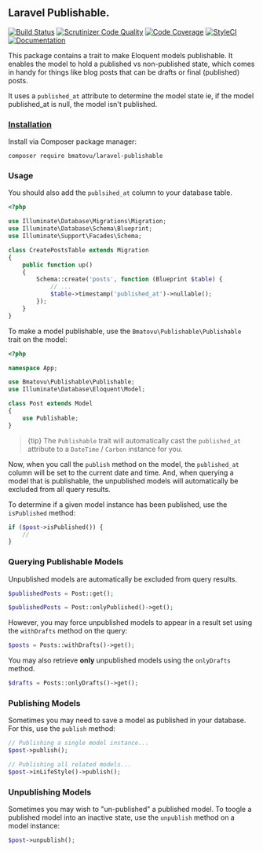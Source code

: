 ## Laravel Publishable.

[![Build Status](https://travis-ci.org/mtvbrianking/laravel-publishable.svg?branch=master)](https://travis-ci.org/mtvbrianking/laravel-publishable)
[![Scrutinizer Code Quality](https://scrutinizer-ci.com/g/mtvbrianking/laravel-publishable/badges/quality-score.png?b=master)](https://scrutinizer-ci.com/g/mtvbrianking/laravel-publishable/?branch=master)
[![Code Coverage](https://scrutinizer-ci.com/g/mtvbrianking/laravel-publishable/badges/coverage.png?b=master)](https://scrutinizer-ci.com/g/mtvbrianking/laravel-publishable/?branch=master)
[![StyleCI](https://github.styleci.io/repos/274241950/shield?branch=master)](https://github.styleci.io/repos/274241950)
[![Documentation](https://img.shields.io/badge/Documentation-Blue)](https://mtvbrianking.github.io/laravel-publishable)

This package contains a trait to make Eloquent models publishable. It enables the model to hold a published vs non-published state, which comes in handy for things like blog posts that can be drafts or final (published) posts.

It uses a `published_at` attribute to determine the model state ie, if the model published_at is null, the model isn't published.


### [Installation](https://packagist.org/packages/bmatovu/laravel-publishable)

Install via Composer package manager:

```
composer require bmatovu/laravel-publishable
```

### Usage

You should also add the `publsihed_at` column to your database table. 

```php
<?php

use Illuminate\Database\Migrations\Migration;
use Illuminate\Database\Schema\Blueprint;
use Illuminate\Support\Facades\Schema;

class CreatePostsTable extends Migration
{
    public function up()
    {
        Schema::create('posts', function (Blueprint $table) {
            // ...
            $table->timestamp('published_at')->nullable();
        });
    }
}
```

To make a model publishable, use the `Bmatovu\Publishable\Publishable` trait on the model:

```php
<?php

namespace App;

use Bmatovu\Publishable\Publishable;
use Illuminate\Database\Eloquent\Model;

class Post extends Model
{
    use Publishable;
}
```

> {tip} The `Publishable` trait will automatically cast the `published_at` attribute to a `DateTime` / `Carbon` instance for you.

Now, when you call the `publish` method on the model, the `published_at` column will be set to the current date and time. And, when querying a model that is publishable, the unpublished models will automatically be excluded from all query results.

To determine if a given model instance has been published, use the `isPublished` method:

```php
if ($post->isPublished()) {
    //
}
```

### Querying Publishable Models

Unpublished models are automatically be excluded from query results.

```php
$publishedPosts = Post::get();

$publishedPosts = Post::onlyPublished()->get();
```

However, you may force unpublished models to appear in a result set using the `withDrafts` method on the query:

```php
$posts = Posts::withDrafts()->get();
```

You may also retrieve **only** unpublished models using the `onlyDrafts` method.

```php
$drafts = Posts::onlyDrafts()->get();
```

### Publishing Models

Sometimes you may need to save a model as published in your database. For this, use the `publish` method:

```php
// Publishing a single model instance...
$post->publish();

// Publishing all related models...
$post->inLifeStyle()->publish();
```

### Unpublishing Models

Sometimes you may wish to "un-published" a published model. To toogle a published model into an inactive state, use the `unpublish` method on a model instance:

```php
$post->unpublish();
```
